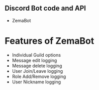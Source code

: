 ﻿## Discord Bot code and API
- ZemaBot

# Features of ZemaBot
- Individual Guild options
- Message edit logging
- Message delete logging
- User Join/Leave logging
- Role Add/Remove logging
- User Nickname logging


